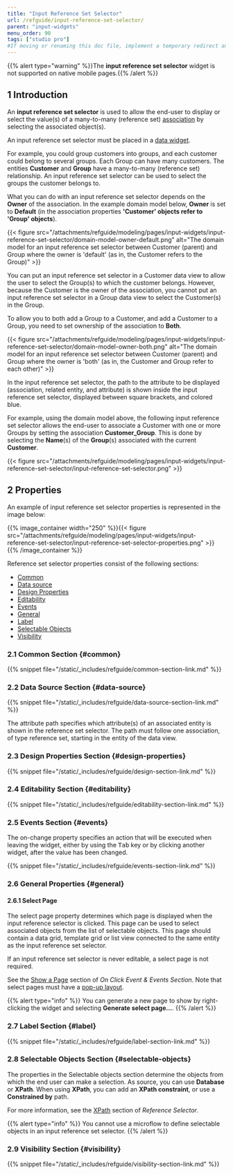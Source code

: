 ```yaml
---
title: "Input Reference Set Selector"
url: /refguide/input-reference-set-selector/
parent: "input-widgets"
menu_order: 90
tags: ["studio pro"]
#If moving or renaming this doc file, implement a temporary redirect and let the respective team know they should update the URL in the product. See Mapping to Products for more details.
---
```


{{% alert type="warning" %}}The **input reference set selector** widget is not supported on native mobile pages.{{% /alert %}}

## 1 Introduction

An **input reference set selector** is used to allow the end-user to display or select the value(s) of a many-to-many (reference set) [association](/refguide/associations/) by selecting the associated object(s).

An input reference set selector must be placed in a [data widget](/refguide/data-widgets/).

For example, you could group customers into groups, and each customer could belong to several groups. Each Group can have many customers. The entities **Customer** and **Group** have a many-to-many (reference set) relationship. An input reference set selector can be used to select the groups the customer belongs to.

What you can do with an input reference set selector depends on the **Owner** of the association. In the example domain model below, **Owner** is set to **Default** (in the association properties **'Customer' objects refer to 'Group' objects**).

{{< figure src="/attachments/refguide/modeling/pages/input-widgets/input-reference-set-selector/domain-model-owner-default.png" alt="The domain model for an input reference set selector between Customer (parent) and Group where the owner is 'default' (as in, the Customer refers to the Group)" >}}

You can put an input reference set selector in a Customer data view to allow the user to select the Group(s) to which the customer belongs. However, because the Customer is the owner of the association, you cannot put an input reference set selector in a Group data view to select the Customer(s) in the Group.

To allow you to both add a Group to a Customer, and add a Customer to a Group, you need to set ownership of the association to **Both**.

{{< figure src="/attachments/refguide/modeling/pages/input-widgets/input-reference-set-selector/domain-model-owner-both.png" alt="The domain model for an input reference set selector between Customer (parent) and Group where the owner is 'both' (as in, the Customer and Group refer to each other)" >}}

In the input reference set selector, the path to the attribute to be displayed (association, related entity, and attribute) is shown inside the input reference set selector, displayed between square brackets, and colored blue.

For example, using the domain model above, the following input reference set selector allows the end-user to associate a Customer with one or more Groups by setting the association **Customer_Group**. This is done by selecting the **Name**(s) of the **Group**(s) associated with the current **Customer**.

{{< figure src="/attachments/refguide/modeling/pages/input-widgets/input-reference-set-selector/input-reference-set-selector.png" >}}

## 2 Properties

An example of input reference set selector properties is represented in the image below:

{{% image_container width="250" %}}{{< figure src="/attachments/refguide/modeling/pages/input-widgets/input-reference-set-selector/input-reference-set-selector-properties.png" >}}
{{% /image_container %}}

Reference set selector properties consist of the following sections:

* [Common](#common)
* [Data source](#data-source)
* [Design Properties](#design-properties)
* [Editability](#editability)
* [Events](#events)
* [General](#general)
* [Label](#label)
* [Selectable Objects](#selectable-objects)
* [Visibility](#visibility)

### 2.1 Common Section {#common}

{{% snippet file="/static/_includes/refguide/common-section-link.md" %}}

### 2.2 Data Source Section {#data-source}

{{% snippet file="/static/_includes/refguide/data-source-section-link.md" %}}

The attribute path specifies which attribute(s) of an associated entity is shown in the reference set selector. The path must follow one association, of type reference set, starting in the entity of the data view.

### 2.3 Design Properties Section {#design-properties}

{{% snippet file="/static/_includes/refguide/design-section-link.md" %}}

### 2.4 Editability Section {#editability}

{{% snippet file="/static/_includes/refguide/editability-section-link.md" %}}

### 2.5 Events Section {#events}

The on-change property specifies an action that will be executed when leaving the widget, either by using the <kbd>Tab</kbd> key or by clicking another widget, after the value has been changed.

{{% snippet file="/static/_includes/refguide/events-section-link.md" %}}

### 2.6 General Properties {#general}

#### 2.6.1 Select Page

The select page property determines which page is displayed when the input reference selector is clicked. This page can be used to select associated objects from the list of selectable objects. This page should contain a data grid, template grid or list view connected to the same entity as the input reference set selector.

If an input reference set selector is never editable, a select page is not required.

See the [Show a Page](/refguide/on-click-event/#show-page) section of *On Click Event & Events Section*. Note that select pages must have a [pop-up layout](/refguide/layout/#layout-type).

{{% alert type="info" %}}
You can generate a new page to show by right-clicking the widget and selecting **Generate select page…**.
{{% /alert %}}

### 2.7 Label Section {#label}

{{% snippet file="/static/_includes/refguide/label-section-link.md" %}}

### 2.8 Selectable Objects Section {#selectable-objects}

The properties in the Selectable objects section determine the objects from which the end user can make a selection. As source, you can use **Database** or **XPath**. When using **XPath**, you can add an **XPath constraint**, or use a **Constrained by** path.

For more information, see the [XPath](/refguide/reference-selector/#xpath-constraints) section of *Reference Selector*.

{{% alert type="info" %}}
You cannot use a microflow to define selectable objects in an input reference set selector.
{{% /alert %}}

### 2.9 Visibility Section {#visibility}

{{% snippet file="/static/_includes/refguide/visibility-section-link.md" %}}
